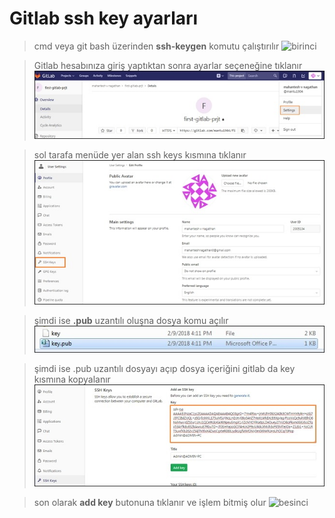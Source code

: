 # Gitlab ssh key ayarları

>cmd veya git bash üzerinden **ssh-keygen** komutu çalıştırılır
![birinci](/assets/SSH-Key-1.jpg)

>Gitlab hesabınıza giriş yaptıktan sonra ayarlar seçeneğine tıklanır
![ikinci](./assets/SSH-Key-6.jpg)

>sol tarafa menüde yer alan ssh keys kısmına tıklanır
![ucuncu](./assets/SSH-Key-5.jpg)

>şimdi ise **.pub** uzantılı oluşna dosya komu açılır
![dorduncu](./assets/SSH-Key-4.jpg)

>şimdi ise .pub uzantılı dosyayı açıp dosya içeriğini gitlab da key kısmına kopyalanır
![besinci](./Git/assets/SSH-Key-2.jpg)

>son olarak **add key** butonuna tıklanır ve işlem bitmiş olur
![besinci](katacoda-scenarios/Git/assets/SSH-Key-3.jpg)
